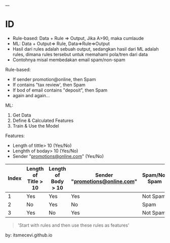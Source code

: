 __

# ID

* Rule-based: Data + Rule => Output, Jika A>90, maka cumlaude
* ML: Data + Output=> Rule, Data=>Rule=>Output
* Hasil dari rules adalah sebuah output, sedangkan hasil dari ML adalah rules, dimana rules tersebut untuk memahami pola/tren dari data
* Contohnya misal membedakan email spam/non-spam

Rule-based:
* If sender promotion@online, then Spam
* If contains "tax review', then Spam
* If bod of email contains "deposit", then Spam
* again and again...

ML:
1. Get Data
2. Define & Calculated Features
3. Train & Use the Model

Features:
* Length of tittle> 10 (Yes/No)
* Lenghth of boday> 10 (Yes/No)
* Sender "promotions@online.com" (Yes/No)


| Index | Length of Title > 10 | Length of Body > 10 | Sender "promotions@online.com" | Spam/Not Spam |
|-------|----------------------|---------------------|------------------------------|---------------|
|   1   |        Yes           |        Yes          |             Yes              |     Not Spam |
|   2   |        No            |        Yes          |             No               |      Spam    |
|   3   |        Yes           |        No           |             Yes              |     Not Spam |


> 'Start with rules and then use these rules as features'

by: itsmecevi.github.io





